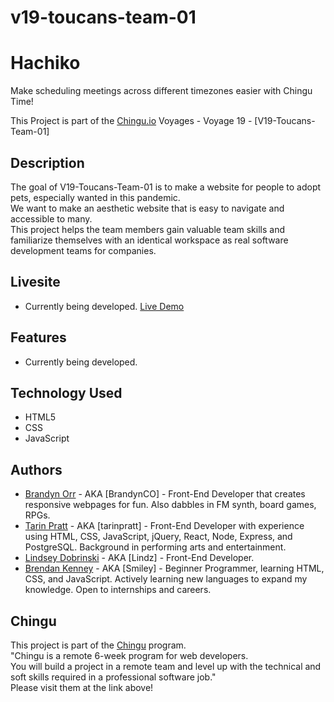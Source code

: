 # v19-toucans-team-01

# Hachiko

Make scheduling meetings across different timezones easier with Chingu Time!

This Project is part of the [Chingu.io](https:chingu.io) Voyages - Voyage 19 - [V19-Toucans-Team-01]

## Description

The goal of V19-Toucans-Team-01 is to make a website for people to adopt pets, especially wanted in this pandemic.<br/>
We want to make an aesthetic website that is easy to navigate and accessible to many. <br/>
This project helps the team members gain valuable team skills and familiarize themselves with an identical workspace as real software development teams for companies.

## Livesite

* Currently being developed.
[Live Demo](https://chingu-voyages.github.io/v19-toucans-team-01/)

## Features

* Currently being developed.

## Technology Used
* HTML5
* CSS
* JavaScript

## Authors

- [Brandyn Orr](https://github.com/BrandynCO) - AKA [BrandynCO] - Front-End Developer that creates responsive webpages for fun. Also dabbles in FM synth, board games, RPGs.
- [Tarin Pratt](https://github.com/tarinpratt) - AKA [tarinpratt] - Front-End Developer with experience using HTML, CSS, JavaScript, jQuery, React, Node, Express, and PostgreSQL. Background in performing arts and entertainment.
- [Lindsey Dobrinski](https://github.com/ldobrinski) - AKA [Lindz] - Front-End Developer.
- [Brendan Kenney](https://github.com/ReyWilly) - AKA [Smiley] - Beginner Programmer, learning HTML, CSS, and JavaScript. Actively learning new languages to expand my knowledge. Open to internships and careers.

## Chingu

This project is part of the [Chingu](https://chingu.io) program.<br/>
"Chingu is a remote 6-week program for web developers. <br/>You will build a project in a remote team and level up with the technical and soft skills required in a professional software job."<br/>
Please visit them at the link above!
